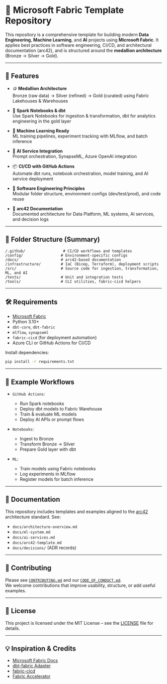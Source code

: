 # 🚀 Microsoft Fabric Template Repository

This repository is a comprehensive template for building modern **Data Engineering**, **Machine Learning**, and **AI** projects using **Microsoft Fabric**. It applies best practices in software engineering, CI/CD, and architectural documentation (arc42), and is structured around the **medallion architecture** (Bronze → Silver → Gold).

---

## 📌 Features

- 🪙 **Medallion Architecture**  
  Bronze (raw data) → Silver (refined) → Gold (curated) using Fabric Lakehouses & Warehouses

- 📘 **Spark Notebooks & dbt**  
  Use Spark Notebooks for ingestion & transformation, dbt for analytics engineering in the gold layer

- 🤖 **Machine Learning Ready**  
  ML training pipelines, experiment tracking with MLflow, and batch inference

- 🧠 **AI Service Integration**  
  Prompt orchestration, SynapseML, Azure OpenAI integration

- 📦 **CI/CD with GitHub Actions**  
  Automate dbt runs, notebook orchestration, model training, and AI service deployment

- 🧱 **Software Engineering Principles**  
  Modular folder structure, environment configs (dev/test/prod), and code reuse

- 📄 **arc42 Documentation**  
  Documented architecture for Data Platform, ML systems, AI services, and decision logs

---

## 📁 Folder Structure (Summary)

```
/.github/                 # CI/CD workflows and templates  
/config/                 # Environment-specific configs  
/docs/                   # arc42-based documentation  
/infrastructure/         # IaC (Bicep, Terraform), deployment scripts  
/src/                    # Source code for ingestion, transformation, ML, and AI  
/tests/                  # Unit and integration tests  
/tools/                  # CLI utilities, fabric-cicd helpers  
```

---

## 🛠️ Requirements

- [Microsoft Fabric](https://learn.microsoft.com/en-us/fabric/)
- Python 3.10+
- `dbt-core`, `dbt-fabric`
- `mlflow`, `synapseml`
- `fabric-cicd` (for deployment automation)
- Azure CLI or GitHub Actions for CI/CD

Install dependencies:
```bash
pip install -r requirements.txt
```

---

## 🧪 Example Workflows

- `GitHub Actions`:  
  - Run Spark notebooks  
  - Deploy dbt models to Fabric Warehouse  
  - Train & evaluate ML models  
  - Deploy AI APIs or prompt flows

- `Notebooks`:  
  - Ingest to Bronze  
  - Transform Bronze → Silver  
  - Prepare Gold layer with dbt

- `ML`:  
  - Train models using Fabric notebooks  
  - Log experiments in MLflow  
  - Register models for batch inference

---

## 🧭 Documentation

This repository includes templates and examples aligned to the [arc42](https://arc42.org/) architecture standard. See:
- `docs/architecture-overview.md`
- `docs/ml-system.md`
- `docs/ai-services.md`
- `docs/arc42-template.md`
- `docs/decisions/` (ADR records)

---

## 🤝 Contributing

Please see [`CONTRIBUTING.md`](CONTRIBUTING.md) and our [`CODE_OF_CONDUCT.md`](CODE_OF_CONDUCT.md).  
We welcome contributions that improve usability, structure, or add useful examples.

---

## 📢 License

This project is licensed under the MIT License – see the [LICENSE](LICENSE) file for details.

---

## 💡 Inspiration & Credits

- [Microsoft Fabric Docs](https://learn.microsoft.com/en-us/fabric/)
- [dbt-fabric Adapter](https://github.com/dbt-msft/dbt-fabric)
- [fabric-cicd](https://github.com/microsoft/fabric-cicd)
- [Fabric Accelerator](https://github.com/bennyaustin/fabric-accelerator)
